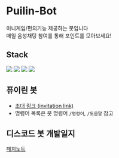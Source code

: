 # Puilin-Bot
미니게임/편의기능 제공하는 봇입니다\
매일 음성채팅 참여를 통해 포인트를 모아보세요!

## Stack
<div align=left>
<img src="https://img.shields.io/badge/Python-3776AB?style=for-the-badge&logo=python&logoColor=white">
<img src="https://img.shields.io/badge/Poetry-3776AB?style=for-the-badge&logo=poetry&logoColor=white">
<img src="https://img.shields.io/badge/discord.py 2.0-5865F2?style=for-the-badge&logo=discord&logoColor=white">
<img src="https://img.shields.io/badge/mongoDB-4DB33D?style=for-the-badge&logo=mongodb&logoColor=white">
</div>

## 퓨이린 봇
* [초대 링크 (invitation link)](https://discord.com/api/oauth2/authorize?client_id=692037061414355004&permissions=1507500227825&scope=bot)
* 명령어 목록은 봇 명령어 `/명령어`, `/도움말` 참고
## 디스코드 봇 개발일지
[패치노트](https://github.com/Puilin/My-own-code/blob/master/패치노트.md)
